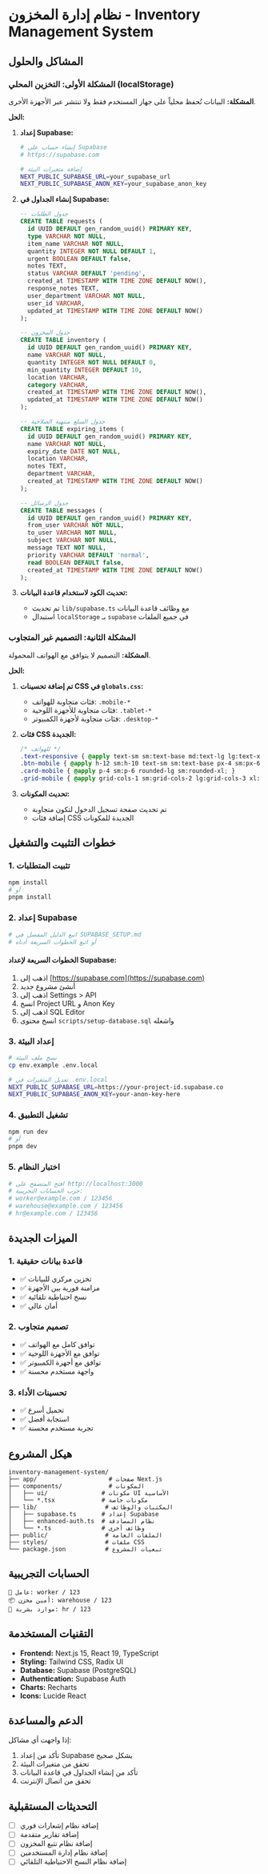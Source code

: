 # نظام إدارة المخزون - Inventory Management System

## المشاكل والحلول

### المشكلة الأولى: التخزين المحلي (localStorage)

**المشكلة:** البيانات تُحفظ محلياً على جهاز المستخدم فقط ولا تنتشر عبر الأجهزة الأخرى.

**الحل:**

1. **إعداد Supabase:**
   ```bash
   # إنشاء حساب على Supabase
   # https://supabase.com
   
   # إضافة متغيرات البيئة
   NEXT_PUBLIC_SUPABASE_URL=your_supabase_url
   NEXT_PUBLIC_SUPABASE_ANON_KEY=your_supabase_anon_key
   ```

2. **إنشاء الجداول في Supabase:**
   ```sql
   -- جدول الطلبات
   CREATE TABLE requests (
     id UUID DEFAULT gen_random_uuid() PRIMARY KEY,
     type VARCHAR NOT NULL,
     item_name VARCHAR NOT NULL,
     quantity INTEGER NOT NULL DEFAULT 1,
     urgent BOOLEAN DEFAULT false,
     notes TEXT,
     status VARCHAR DEFAULT 'pending',
     created_at TIMESTAMP WITH TIME ZONE DEFAULT NOW(),
     response_notes TEXT,
     user_department VARCHAR NOT NULL,
     user_id VARCHAR,
     updated_at TIMESTAMP WITH TIME ZONE DEFAULT NOW()
   );

   -- جدول المخزون
   CREATE TABLE inventory (
     id UUID DEFAULT gen_random_uuid() PRIMARY KEY,
     name VARCHAR NOT NULL,
     quantity INTEGER NOT NULL DEFAULT 0,
     min_quantity INTEGER DEFAULT 10,
     location VARCHAR,
     category VARCHAR,
     created_at TIMESTAMP WITH TIME ZONE DEFAULT NOW(),
     updated_at TIMESTAMP WITH TIME ZONE DEFAULT NOW()
   );

   -- جدول السلع منتهية الصلاحية
   CREATE TABLE expiring_items (
     id UUID DEFAULT gen_random_uuid() PRIMARY KEY,
     name VARCHAR NOT NULL,
     expiry_date DATE NOT NULL,
     location VARCHAR,
     notes TEXT,
     department VARCHAR,
     created_at TIMESTAMP WITH TIME ZONE DEFAULT NOW()
   );

   -- جدول الرسائل
   CREATE TABLE messages (
     id UUID DEFAULT gen_random_uuid() PRIMARY KEY,
     from_user VARCHAR NOT NULL,
     to_user VARCHAR NOT NULL,
     subject VARCHAR NOT NULL,
     message TEXT NOT NULL,
     priority VARCHAR DEFAULT 'normal',
     read BOOLEAN DEFAULT false,
     created_at TIMESTAMP WITH TIME ZONE DEFAULT NOW()
   );
   ```

3. **تحديث الكود لاستخدام قاعدة البيانات:**
   - تم تحديث `lib/supabase.ts` مع وظائف قاعدة البيانات
   - استبدال `localStorage` بـ `supabase` في جميع الملفات

### المشكلة الثانية: التصميم غير المتجاوب

**المشكلة:** التصميم لا يتوافق مع الهواتف المحمولة.

**الحل:**

1. **تم إضافة تحسينات CSS في `globals.css`:**
   - فئات متجاوبة للهواتف: `.mobile-*`
   - فئات متجاوبة للأجهزة اللوحية: `.tablet-*`
   - فئات متجاوبة لأجهزة الكمبيوتر: `.desktop-*`

2. **فئات CSS الجديدة:**
   ```css
   /* للهواتف */
   .text-responsive { @apply text-sm sm:text-base md:text-lg lg:text-xl; }
   .btn-mobile { @apply h-12 sm:h-10 text-sm sm:text-base px-4 sm:px-6; }
   .card-mobile { @apply p-4 sm:p-6 rounded-lg sm:rounded-xl; }
   .grid-mobile { @apply grid-cols-1 sm:grid-cols-2 lg:grid-cols-3 xl:grid-cols-4; }
   ```

3. **تحديث المكونات:**
   - تم تحديث صفحة تسجيل الدخول لتكون متجاوبة
   - إضافة فئات CSS الجديدة للمكونات

## خطوات التثبيت والتشغيل

### 1. تثبيت المتطلبات
```bash
npm install
# أو
pnpm install
```

### 2. إعداد Supabase
```bash
# اتبع الدليل المفصل في SUPABASE_SETUP.md
# أو اتبع الخطوات السريعة أدناه
```

#### الخطوات السريعة لإعداد Supabase:
1. اذهب إلى [https://supabase.com](https://supabase.com)
2. أنشئ مشروع جديد
3. اذهب إلى Settings > API
4. انسخ Project URL و Anon Key
5. اذهب إلى SQL Editor
6. انسخ محتوى `scripts/setup-database.sql` واشغله

### 3. إعداد البيئة
```bash
# نسخ ملف البيئة
cp env.example .env.local

# تعديل المتغيرات في .env.local
NEXT_PUBLIC_SUPABASE_URL=https://your-project-id.supabase.co
NEXT_PUBLIC_SUPABASE_ANON_KEY=your-anon-key-here
```

### 4. تشغيل التطبيق
```bash
npm run dev
# أو
pnpm dev
```

### 5. اختبار النظام
```bash
# افتح المتصفح على http://localhost:3000
# جرب الحسابات التجريبية:
# worker@example.com / 123456
# warehouse@example.com / 123456  
# hr@example.com / 123456
```

## الميزات الجديدة

### 1. قاعدة بيانات حقيقية
- ✅ تخزين مركزي للبيانات
- ✅ مزامنة فورية بين الأجهزة
- ✅ نسخ احتياطية تلقائية
- ✅ أمان عالي

### 2. تصميم متجاوب
- ✅ توافق كامل مع الهواتف
- ✅ توافق مع الأجهزة اللوحية
- ✅ توافق مع أجهزة الكمبيوتر
- ✅ واجهة مستخدم محسنة

### 3. تحسينات الأداء
- ✅ تحميل أسرع
- ✅ استجابة أفضل
- ✅ تجربة مستخدم محسنة

## هيكل المشروع

```
inventory-management-system/
├── app/                    # صفحات Next.js
├── components/             # المكونات
│   ├── ui/               # مكونات UI الأساسية
│   └── *.tsx             # مكونات خاصة
├── lib/                   # المكتبات والوظائف
│   ├── supabase.ts       # إعداد Supabase
│   ├── enhanced-auth.ts  # نظام المصادقة
│   └── *.ts              # وظائف أخرى
├── public/                # الملفات العامة
├── styles/                # ملفات CSS
└── package.json           # تبعيات المشروع
```

## الحسابات التجريبية

```
👷 عامل: worker / 123
📦 أمين مخزن: warehouse / 123  
👔 موارد بشرية: hr / 123
```

## التقنيات المستخدمة

- **Frontend:** Next.js 15, React 19, TypeScript
- **Styling:** Tailwind CSS, Radix UI
- **Database:** Supabase (PostgreSQL)
- **Authentication:** Supabase Auth
- **Charts:** Recharts
- **Icons:** Lucide React

## الدعم والمساعدة

إذا واجهت أي مشاكل:

1. تأكد من إعداد Supabase بشكل صحيح
2. تحقق من متغيرات البيئة
3. تأكد من إنشاء الجداول في قاعدة البيانات
4. تحقق من اتصال الإنترنت

## التحديثات المستقبلية

- [ ] إضافة نظام إشعارات فوري
- [ ] إضافة تقارير متقدمة
- [ ] إضافة نظام تتبع المخزون
- [ ] إضافة نظام إدارة المستخدمين
- [ ] إضافة نظام النسخ الاحتياطية التلقائي 
